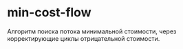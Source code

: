 # min-cost-flow
Алгоритм поиска потока минимальной стоимости, через корректирующие циклы отрицательной стоимости.
